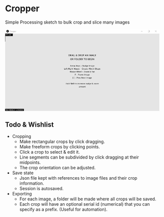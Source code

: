 # Cropper
Simple Processing sketch to bulk crop and slice many images

![alt text](Readme/Cropper_Crop_02MAY17.gif "Basic File Input & Cropping")

## Todo & Wishlist
* Cropping
    * Make rectangular crops by click dragging.
    * Make freeform crops by clicking points.
    * Click a crop to select & edit it.
    * Line segments can be subdivided by click dragging at their midpoints.
    * The crop orientation can be adjusted.
* Save state
    * Json file kept with references to image files and their crop information.
    * Session is autosaved.
* Exporting
    * For each image, a folder will be made where all crops will be saved. 
    * Each crop will have an optional serial id (numerical) that you can specify as a prefix. (Useful for automation). 


